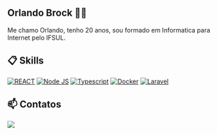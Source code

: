 ## Orlando Brock 🧑‍💻

Me chamo Orlando, tenho 20 anos, sou formado em Informatica para Internet pelo IFSUL.

## 📋 Skills
[![REACT](https://img.shields.io/badge/React-20232A?style=for-the-badge&logo=react&logoColor=61DAFB)]()
[![Node JS](https://img.shields.io/badge/Node.js-43853D?style=for-the-badge&logo=node.js&logoColor=white)]()
[![Typescript](https://img.shields.io/badge/TypeScript-007ACC?style=for-the-badge&logo=typescript&logoColor=white)]()
[![Docker](https://img.shields.io/badge/Docker-2CA5E0?style=for-the-badge&logo=docker&logoColor=white)]()
[![Laravel](https://img.shields.io/badge/Laravel-FF2D20?style=for-the-badge&logo=laravel&logoColor=white)]()

## 📫 Contatos
<a href="mailto:orlandobroock@hotmail.com"><img src="https://img.shields.io/badge/Microsoft_Outlook-0078D4?style=for-the-badge&logo=microsoft-outlook&logoColor=white"/></a>

